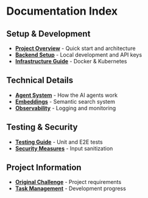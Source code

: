 # Documentation Index

## Setup & Development
- **[Project Overview](../README.md)** - Quick start and architecture
- **[Backend Setup](../backend/README.md)** - Local development and API keys
- **[Infrastructure Guide](../infrastructure/README.md)** - Docker & Kubernetes

## Technical Details  
- **[Agent System](../backend/docs/KNOWLEDGE_AGENT.md)** - How the AI agents work
- **[Embeddings](../backend/docs/EMBEDDINGS.md)** - Semantic search system
- **[Observability](../backend/docs/OBSERVABILITY_IMPLEMENTATION.md)** - Logging and monitoring

## Testing & Security
- **[Testing Guide](../backend/test/README.md)** - Unit and E2E tests
- **[Security Measures](./security/input_sanitization.md)** - Input sanitization

## Project Information
- **[Original Challenge](./challenge.md)** - Project requirements
- **[Task Management](./tasks.md)** - Development progress
